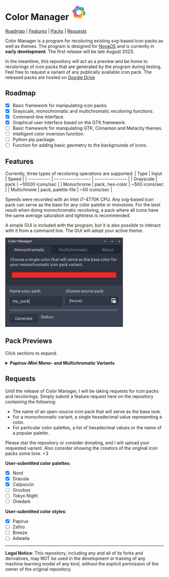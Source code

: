 # Color Manager <img src="resources/icon.svg" width="50"/>

[Roadmap](#roadmap) | [Features](#features) | [Packs](#packs) | [Requests](#requests)

Color Manager is a program for recoloring existing svg-based icon packs as well as themes. The program is designed for [NovaOS](https://github.com/NicklasVraa/NovaOS) and is currently in **early development**. The first release will be late August 2023.

In the meantime, this repository will act as a preview and be home to recolorings of icon packs that are generated by the program during testing. Feel free to request a variant of any publically available icon pack. The released packs are hosted on [Google Drive](https://drive.google.com/drive/folders/1PxN_xtd-8F6M6SU2Ia1yOs4M1Mpy6arj)

## Roadmap <a name="roadmap"></a>
- [x] Basic framework for manipulating icon packs.
- [x] Grayscale, monochromatic and multichromatic recoloring functions.
- [x] Command-line interface.
- [x] Graphical user interface based on the GTK framework.
- [ ] Basic framework for manipulating GTK, Cinnamon and Metacity themes.
- [ ] Intelligent color inversion function.
- [ ] Python pip package.
- [ ] Function for adding basic geometry to the backgrounds of icons.

## Features <a name="features"></a>
Currently, three types of recoloring operations are supported:
| Type        | Input              | Speed            |
| ----------- | ------------------ | ---------------- |
| Grayscale   | pack               | ~10000 icons/sec |
| Monochrome  | pack, hex-color    | ~500 icons/sec   |
| Multichrome | pack, palette-file | ~50 icons/sec    |

Speeds were recorded with an Intel i7-4770K CPU. Any svg-based icon pack can serve as the base for any color palette or monotone. For the best result when doing monochromatic recoloring, a pack where all icons have the same average saturation and lightness is recommended.

A simple GUI is included with the program, but it is also possible to interact with it from a command line. The GUI will adopt your active theme.

![GUI](resources/gui.png)

## Pack Previews <a name="packs"></a>
Click sections to expand.
<details>
<summary><b>Papirus-Mini Mono- and Multichromatic Variants</b></summary>
The original papirus set is massive (>100MB), so this version has been simplified, e.g. icons no longer have multiple versions for slightly different icon sizes. As a result, it only takes up ~10MB when zipped.

| Name  | Examples | Status |
| ----- | -------- | -------|
| Original | <img src="previews/papirus/original/colors.png" width="50"/>  <img src="previews/papirus/original/firefox.png" width="50"/> <img src="previews/papirus/original/vscode.png" width="50"/> <img src="previews/papirus/original/account.png" width="50"/>  <img src="previews/papirus/original/video.png" width="50"/> <img src="previews/papirus/original/git.png" width="50"/> | [Source](https://github.com/PapirusDevelopmentTeam/papirus-icon-theme) |
| Nord | <img src="previews/papirus/nord/colors.png" width="50"/>  <img src="previews/papirus/nord/firefox.png" width="50"/> <img src="previews/papirus/nord/vscode.png" width="50"/> <img src="previews/papirus/nord/account.png" width="50"/>  <img src="previews/papirus/nord/video.png" width="50"/> <img src="previews/papirus/nord/git.png" width="50"/> | Finished |
| Dracula | <img src="previews/papirus/dracula/colors.png" width="50"/>  <img src="previews/papirus/dracula/firefox.png" width="50"/> <img src="previews/papirus/dracula/vscode.png" width="50"/> <img src="previews/papirus/dracula/account.png" width="50"/>  <img src="previews/papirus/dracula/video.png" width="50"/> <img src="previews/papirus/dracula/git.png" width="50"/> | Released |
| Catppuccin | <img src="previews/papirus/catppuccin/colors.png" width="50"/>  <img src="previews/papirus/catppuccin/firefox.png" width="50"/> <img src="previews/papirus/catppuccin/vscode.png" width="50"/> <img src="previews/papirus/catppuccin/account.png" width="50"/>  <img src="previews/papirus/catppuccin/video.png" width="50"/> <img src="previews/papirus/catppuccin/git.png" width="50"/> | Released |

| Name  | Examples | Status |
| ----- | -------- | -------|
| Galactic | <img src="previews/papirus/galactic/colors.png" width="50"/>  <img src="previews/papirus/galactic/firefox.png" width="50"/> <img src="previews/papirus/galactic/vscode.png" width="50"/> <img src="previews/papirus/galactic/account.png" width="50"/>  <img src="previews/papirus/galactic/video.png" width="50"/> <img src="previews/papirus/galactic/git.png" width="50"/> | Released |
| Strawberry | <img src="previews/papirus/strawberry/colors.png" width="50"/>  <img src="previews/papirus/strawberry/firefox.png" width="50"/> <img src="previews/papirus/strawberry/vscode.png" width="50"/> <img src="previews/papirus/strawberry/account.png" width="50"/>  <img src="previews/papirus/strawberry/video.png" width="50"/> <img src="previews/papirus/strawberry/git.png" width="50"/> | Released |
| Amazon | <img src="previews/papirus/amazon/colors.png" width="50"/>  <img src="previews/papirus/amazon/firefox.png" width="50"/> <img src="previews/papirus/amazon/vscode.png" width="50"/> <img src="previews/papirus/amazon/account.png" width="50"/>  <img src="previews/papirus/amazon/video.png" width="50"/> <img src="previews/papirus/amazon/git.png" width="50"/> | Finished |
| Pacific | <img src="previews/papirus/pacific/colors.png" width="50"/>  <img src="previews/papirus/pacific/firefox.png" width="50"/> <img src="previews/papirus/pacific/vscode.png" width="50"/> <img src="previews/papirus/pacific/account.png" width="50"/>  <img src="previews/papirus/pacific/video.png" width="50"/> <img src="previews/papirus/pacific/git.png" width="50"/> | Finished |
| Cobalt | <img src="previews/papirus/cobalt/colors.png" width="50"/>  <img src="previews/papirus/cobalt/firefox.png" width="50"/> <img src="previews/papirus/cobalt/vscode.png" width="50"/> <img src="previews/papirus/cobalt/account.png" width="50"/>  <img src="previews/papirus/cobalt/video.png" width="50"/> <img src="previews/papirus/cobalt/git.png" width="50"/> | Finished |
| Bumblebee | <img src="previews/papirus/bumblebee/colors.png" width="50"/>  <img src="previews/papirus/bumblebee/firefox.png" width="50"/> <img src="previews/papirus/bumblebee/vscode.png" width="50"/> <img src="previews/papirus/bumblebee/account.png" width="50"/>  <img src="previews/papirus/bumblebee/video.png" width="50"/> <img src="previews/papirus/bumblebee/git.png" width="50"/> | Released |
| Goldenrod | <img src="previews/papirus/goldenrod/colors.png" width="50"/>  <img src="previews/papirus/goldenrod/firefox.png" width="50"/> <img src="previews/papirus/goldenrod/vscode.png" width="50"/> <img src="previews/papirus/goldenrod/account.png" width="50"/>  <img src="previews/papirus/goldenrod/video.png" width="50"/> <img src="previews/papirus/goldenrod/git.png" width="50"/> | Released |
| Toffee | <img src="previews/papirus/toffee/colors.png" width="50"/>  <img src="previews/papirus/toffee/firefox.png" width="50"/> <img src="previews/papirus/toffee/vscode.png" width="50"/> <img src="previews/papirus/toffee/account.png" width="50"/>  <img src="previews/papirus/toffee/video.png" width="50"/> <img src="previews/papirus/toffee/git.png" width="50"/> | Finished |
| Coppertone | <img src="previews/papirus/coppertone/colors.png" width="50"/>  <img src="previews/papirus/coppertone/firefox.png" width="50"/> <img src="previews/papirus/coppertone/vscode.png" width="50"/> <img src="previews/papirus/coppertone/account.png" width="50"/>  <img src="previews/papirus/coppertone/video.png" width="50"/> <img src="previews/papirus/coppertone/git.png" width="50"/> | Finished |
| Tavern | <img src="previews/papirus/tavern/colors.png" width="50"/>  <img src="previews/papirus/tavern/firefox.png" width="50"/> <img src="previews/papirus/tavern/vscode.png" width="50"/> <img src="previews/papirus/tavern/account.png" width="50"/>  <img src="previews/papirus/tavern/video.png" width="50"/> <img src="previews/papirus/tavern/git.png" width="50"/> | Finished |
| Bubblegum | <img src="previews/papirus/bubblegum/colors.png" width="50"/>  <img src="previews/papirus/bubblegum/firefox.png" width="50"/> <img src="previews/papirus/bubblegum/vscode.png" width="50"/> <img src="previews/papirus/bubblegum/account.png" width="50"/>  <img src="previews/papirus/bubblegum/video.png" width="50"/> <img src="previews/papirus/bubblegum/git.png" width="50"/> | Finished |
</details>

## Requests <a name="requests"></a>
Until the release of Color Manager, I will be taking requests for icon packs and recolorings. Simply submit a feature request here on the repository containing the following:
- The name of an open-source icon pack that will serve as the base look.
- For a monochromatic variant, a single hexadecimal value representing a color.
- For particular color palettes, a list of hexadecimal values or the name of a popular palette.

Please star the repository or consider donating, and I will upload your requested variant. Also consider showing the creators of the original icon packs some love. <3

**User-submitted color palettes**:
- [x] Nord
- [x] Dracula
- [x] Catpuccin
- [ ] Gruvbox
- [ ] Tokyo Night
- [ ] Onedark

**User-submitted color styles**:
- [x] Papirus
- [ ] Zafiro
- [ ] Breeze
- [ ] Adwaita

---
**Legal Notice**: This repository, including any and all of its forks and derivatives, may NOT be used in the development or training of any machine learning model of any kind, without the explicit permission of the owner of the original repository.
